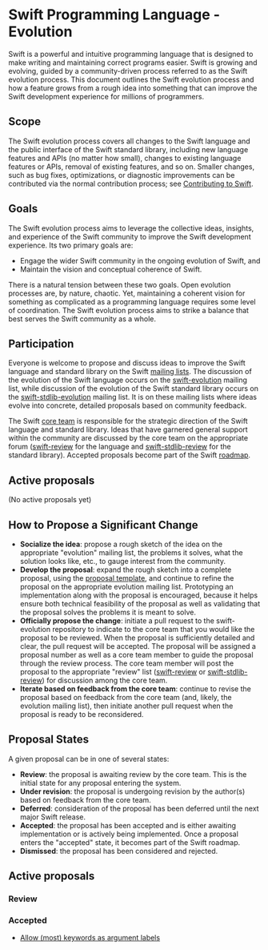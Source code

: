 # Swift Programming Language - Evolution

Swift is a powerful and intuitive programming language that is designed to make writing and maintaining correct programs easier. Swift is growing and evolving, guided by a community-driven process referred to as the Swift evolution process. This document outlines the Swift evolution process and how a feature grows from a rough idea into something that can improve the Swift development experience for millions of programmers.

## Scope

The Swift evolution process covers all changes to the Swift language and the public interface of the Swift standard library, including new language features and APIs (no matter how small), changes to existing language features or APIs, removal of existing features, and so on. Smaller changes, such as bug fixes, optimizations, or diagnostic improvements can be contributed via the normal contribution process; see [Contributing to Swift](http://www.swift.org/contributing.html).

## Goals

The Swift evolution process aims to leverage the collective ideas, insights, and experience of the Swift community to improve the Swift development experience. Its two primary goals are:

* Engage the wider Swift community in the ongoing evolution of Swift, and
* Maintain the vision and conceptual coherence of Swift.

There is a natural tension between these two goals. Open evolution processes are, by nature, chaotic. Yet, maintaining a coherent vision for something as complicated as a programming language requires some level of coordination. The Swift evolution process aims to strike a balance that best serves the Swift community as a whole.

## Participation

Everyone is welcome to propose and discuss ideas to improve the Swift language and standard library on the Swift [mailing lists](http://www.swift.org/mailing_lists.html). The discussion of the evolution of the Swift language occurs on the [swift-evolution](mailto:swift-evolution@swift.org) mailing list, while discussion of the evolution of the Swift standard library occurs on the [swift-stdlib-evolution](mailto:swift-stdlib-evolution@swift.org) mailing list. It is on these mailing lists where ideas evolve into concrete, detailed proposals based on community feedback.

The Swift [core team](http://www.swift.org/community.html#core-team) is responsible for the strategic direction of the Swift language and standard library. Ideas that have garnered general support within the community are discussed by the core team on the appropriate forum ([swift-review](mailto:swift-review@swift.org) for the language and [swift-stdlib-review](mailto:swift-stdlib-review@swift.org) for the standard library). Accepted proposals become part of the Swift [roadmap](roadmap.md).

## Active proposals
[Active proposals]: #active-proposals

(No active proposals yet)

## How to Propose a Significant Change

* **Socialize the idea**: propose a rough sketch of the idea on the appropriate "evolution" mailing list, the problems it solves, what the solution looks like, etc., to gauge interest from the community.
* **Develop the proposal**: expand the rough sketch into a complete proposal, using the [proposal template](0000-template.md), and continue to refine the proposal on the appropriate evolution mailing list. Prototyping an implementation along with the proposal is encouraged, because it helps ensure both technical feasibility of the proposal as well as validating that the proposal solves the problems it is meant to solve.
* **Officially propose the change**: initiate a pull request to the swift-evolution repository to indicate to the core team that you would like the proposal to be reviewed. When the proposal is sufficiently detailed and clear, the pull request will be accepted. The proposal will be assigned a proposal number as well as a core team member to guide the proposal through the review process. The core team member will post the proposal to the appropriate "review" list ([swift-review](mailto:swift-review@swift.org) or [swift-stdlib-review](mailto:swift-stdlib-review@swift.org)) for discussion among the core team.
* **Iterate based on feedback from the core team**: continue to revise the proposal based on feedback from the core team (and, likely, the evolution mailing list), then initiate another pull request when the proposal is ready to be reconsidered.

## Proposal States
A given proposal can be in one of several states:

* **Review**: the proposal is awaiting review by the core team. This is the initial state for any proposal entering the system.
* **Under revision**: the proposal is undergoing revision by the author(s) based on feedback from the core team.
* **Deferred**: consideration of the proposal has been deferred until the next major Swift release.
* **Accepted**: the proposal has been accepted and is either awaiting implementation or is actively being implemented. Once a proposal enters the "accepted" state, it becomes part of the Swift roadmap.
* **Dismissed**: the proposal has been considered and rejected.

## Active proposals

### Review

### Accepted
* [Allow (most) keywords as argument labels](proposals/0001-keywords-as-argument-labels.md)
